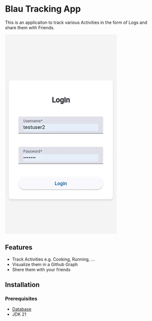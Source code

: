 # Blau Tracking App

This is an applicaiton to track various Activities in the form of Logs and share them with Friends.

![demo-gif](assets/demo.gif)

## Features

- Track Activities e.g. Cooking, Running, ... 
- Visualize them in a Github Graph
- Shere them with your friends

## Installation

### Prerequisites

- [Database](https://github.com/Jakob1010/blau-db)
- JDK 21


